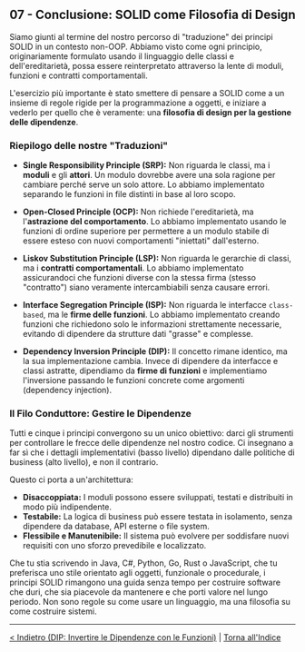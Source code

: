 ## 07 - Conclusione: SOLID come Filosofia di Design

Siamo giunti al termine del nostro percorso di "traduzione" dei principi SOLID in un contesto non-OOP. Abbiamo visto come ogni principio, originariamente formulato usando il linguaggio delle classi e dell'ereditarietà, possa essere reinterpretato attraverso la lente di moduli, funzioni e contratti comportamentali.

L'esercizio più importante è stato smettere di pensare a SOLID come a un insieme di regole rigide per la programmazione a oggetti, e iniziare a vederlo per quello che è veramente: una **filosofia di design per la gestione delle dipendenze**.

### Riepilogo delle nostre "Traduzioni"

*   **Single Responsibility Principle (SRP):** Non riguarda le classi, ma i **moduli** e gli **attori**. Un modulo dovrebbe avere una sola ragione per cambiare perché serve un solo attore. Lo abbiamo implementato separando le funzioni in file distinti in base al loro scopo.

*   **Open-Closed Principle (OCP):** Non richiede l'ereditarietà, ma l'**astrazione del comportamento**. Lo abbiamo implementato usando le funzioni di ordine superiore per permettere a un modulo stabile di essere esteso con nuovi comportamenti "iniettati" dall'esterno.

*   **Liskov Substitution Principle (LSP):** Non riguarda le gerarchie di classi, ma i **contratti comportamentali**. Lo abbiamo implementato assicurandoci che funzioni diverse con la stessa firma (stesso "contratto") siano veramente intercambiabili senza causare errori.

*   **Interface Segregation Principle (ISP):** Non riguarda le interfacce `class-based`, ma le **firme delle funzioni**. Lo abbiamo implementato creando funzioni che richiedono solo le informazioni strettamente necessarie, evitando di dipendere da strutture dati "grasse" e complesse.

*   **Dependency Inversion Principle (DIP):** Il concetto rimane identico, ma la sua implementazione cambia. Invece di dipendere da interfacce e classi astratte, dipendiamo da **firme di funzioni** e implementiamo l'inversione passando le funzioni concrete come argomenti (dependency injection).

### Il Filo Conduttore: Gestire le Dipendenze

Tutti e cinque i principi convergono su un unico obiettivo: darci gli strumenti per controllare le frecce delle dipendenze nel nostro codice. Ci insegnano a far sì che i dettagli implementativi (basso livello) dipendano dalle politiche di business (alto livello), e non il contrario.

Questo ci porta a un'architettura:

*   **Disaccoppiata:** I moduli possono essere sviluppati, testati e distribuiti in modo più indipendente.
*   **Testabile:** La logica di business può essere testata in isolamento, senza dipendere da database, API esterne o file system.
*   **Flessibile e Manutenibile:** Il sistema può evolvere per soddisfare nuovi requisiti con uno sforzo prevedibile e localizzato.

Che tu stia scrivendo in Java, C#, Python, Go, Rust o JavaScript, che tu preferisca uno stile orientato agli oggetti, funzionale o procedurale, i principi SOLID rimangono una guida senza tempo per costruire software che duri, che sia piacevole da mantenere e che porti valore nel lungo periodo. Non sono regole su come usare un linguaggio, ma una filosofia su come costruire sistemi.

---

[< Indietro (DIP: Invertire le Dipendenze con le Funzioni)](./06-dip-invertire-le-dipendenze-con-le-funzioni.md) | [Torna all'Indice](./index.md)
